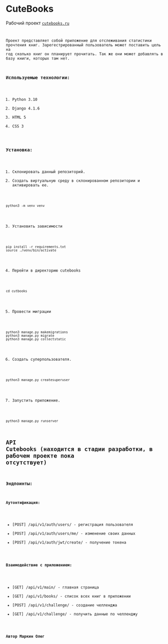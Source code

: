 # CuteBooks
Рабочий проект <code>[cutebooks.ru](https://cutebooks.ru/)

Проект представляет собой приложение для отслеживания статистики прочтения книг. Зарегестрированный пользователь может поставить цель на год сколько книг он планирует прочитать.
Так же они может добавлять в базу книги, которых там нет.

### Используемые технологии:
1. Python 3.10
2. Django 4.1.6
3. HTML 5
4. CSS 3 

### Установка:
1. Склонировать данный репозиторий.
2. Создать виртуальную среду в склонированном репозитории и активировать ее.
```commandline
python3 -m venv venv
```
3. Установить зависимости 
```commandline
pip install -r requirements.txt
source ./venv/bin/activate
```
4. Перейти в директорию cutebooks
```commandline
cd cutbooks
```
5. Провести миграции
```commandline
python3 manage.py makemigrations
python3 manage.py migrate
python3 manage.py collectstatic
```
6. Создать суперпользователя.
```commandline
python3 manage.py createsuperuser
```
7. Запустить приложение.
```commandline
python3 manage.py runserver
```

## API Cutebooks (находится в стадии разработки, в рабочем проекте пока отсутствует)
### Эндпоинты:
#### Аутонтификация:
- [POST] /api/v1/auth/users/ - регистрация пользователя
- [POST] /api/v1/auth/users/me/ - изменение своих данных
- [POST] /api/v1/auth/jwt/create/ - получение токена

#### Взаимодействие с приложением:
- [GET] /api/v1/main/ - главная страница 
- [GET] /api/v1/books/ - список всех книг в приложении
- [POST] /api/v1/challenge/ - создание челленджа
- [GET] /api/v1/challenge/ - получить данные по челленджу
#### Автор Маркин Олег